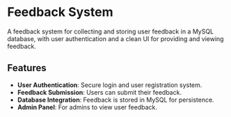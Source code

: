 # Feedback System

A feedback system for collecting and storing user feedback in a MySQL database, with user authentication and a clean UI for providing and viewing feedback.

## Features
- **User Authentication**: Secure login and user registration system.
- **Feedback Submission**: Users can submit their feedback.
- **Database Integration**: Feedback is stored in MySQL for persistence.
- **Admin Panel**: For admins to view user feedback.

